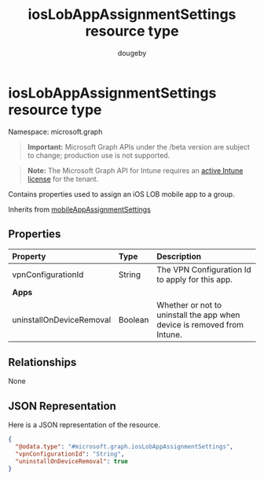 ﻿---
title: "iosLobAppAssignmentSettings resource type"
description: "Contains properties used to assign an iOS LOB mobile app to a group."
author: "dougeby"
localization_priority: Normal
ms.prod: "intune"
doc_type: resourcePageType
---

# iosLobAppAssignmentSettings resource type

Namespace: microsoft.graph

> **Important:** Microsoft Graph APIs under the /beta version are subject to change; production use is not supported.

> **Note:** The Microsoft Graph API for Intune requires an [active Intune license](https://go.microsoft.com/fwlink/?linkid=839381) for the tenant.

Contains properties used to assign an iOS LOB mobile app to a group.

Inherits from [mobileAppAssignmentSettings](../resources/intune-shared-mobileappassignmentsettings.md)

## Properties

| Property                 | Type    | Description                                                             |
| :----------------------- | :------ | :---------------------------------------------------------------------- |
| vpnConfigurationId       | String  | The VPN Configuration Id to apply for this app.                         |
| **Apps**                 |         |                                                                         |
| uninstallOnDeviceRemoval | Boolean | Whether or not to uninstall the app when device is removed from Intune. |

## Relationships

None

## JSON Representation

Here is a JSON representation of the resource.

<!-- {
  "blockType": "resource",
  "@odata.type": "microsoft.graph.iosLobAppAssignmentSettings"
}
-->

```json
{
  "@odata.type": "#microsoft.graph.iosLobAppAssignmentSettings",
  "vpnConfigurationId": "String",
  "uninstallOnDeviceRemoval": true
}
```
